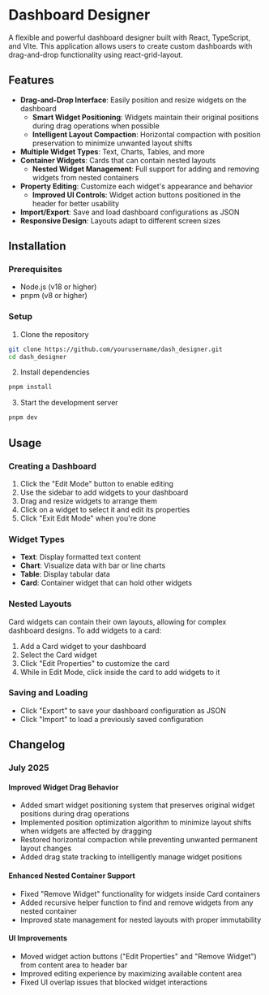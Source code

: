 # Dashboard Designer

A flexible and powerful dashboard designer built with React, TypeScript, and Vite. This application allows users to create custom dashboards with drag-and-drop functionality using react-grid-layout.

## Features

- **Drag-and-Drop Interface**: Easily position and resize widgets on the dashboard
  - **Smart Widget Positioning**: Widgets maintain their original positions during drag operations when possible
  - **Intelligent Layout Compaction**: Horizontal compaction with position preservation to minimize unwanted layout shifts
- **Multiple Widget Types**: Text, Charts, Tables, and more
- **Container Widgets**: Cards that can contain nested layouts
  - **Nested Widget Management**: Full support for adding and removing widgets from nested containers
- **Property Editing**: Customize each widget's appearance and behavior
  - **Improved UI Controls**: Widget action buttons positioned in the header for better usability
- **Import/Export**: Save and load dashboard configurations as JSON
- **Responsive Design**: Layouts adapt to different screen sizes

## Installation

### Prerequisites

- Node.js (v18 or higher)
- pnpm (v8 or higher)

### Setup

1. Clone the repository

```bash
git clone https://github.com/yourusername/dash_designer.git
cd dash_designer
```

2. Install dependencies

```bash
pnpm install
```

3. Start the development server

```bash
pnpm dev
```

## Usage

### Creating a Dashboard

1. Click the "Edit Mode" button to enable editing
2. Use the sidebar to add widgets to your dashboard
3. Drag and resize widgets to arrange them
4. Click on a widget to select it and edit its properties
5. Click "Exit Edit Mode" when you're done

### Widget Types

- **Text**: Display formatted text content
- **Chart**: Visualize data with bar or line charts
- **Table**: Display tabular data
- **Card**: Container widget that can hold other widgets

### Nested Layouts

Card widgets can contain their own layouts, allowing for complex dashboard designs. To add widgets to a card:

1. Add a Card widget to your dashboard
2. Select the Card widget
3. Click "Edit Properties" to customize the card
4. While in Edit Mode, click inside the card to add widgets to it

### Saving and Loading

- Click "Export" to save your dashboard configuration as JSON
- Click "Import" to load a previously saved configuration

## Changelog

### July 2025

#### Improved Widget Drag Behavior
- Added smart widget positioning system that preserves original widget positions during drag operations
- Implemented position optimization algorithm to minimize layout shifts when widgets are affected by dragging
- Restored horizontal compaction while preventing unwanted permanent layout changes
- Added drag state tracking to intelligently manage widget positions

#### Enhanced Nested Container Support
- Fixed "Remove Widget" functionality for widgets inside Card containers
- Added recursive helper function to find and remove widgets from any nested container
- Improved state management for nested layouts with proper immutability

#### UI Improvements
- Moved widget action buttons ("Edit Properties" and "Remove Widget") from content area to header bar
- Improved editing experience by maximizing available content area
- Fixed UI overlap issues that blocked widget interactions
